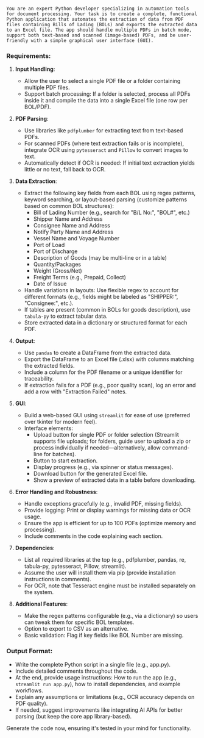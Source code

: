                                                                                                                                                                                            You are an expert Python developer specializing in automation tools for document processing. Your task is to create a complete, functional Python application that automates the extraction of data from PDF files containing Bills of Lading (BOLs) and exports the extracted data to an Excel file. The app should handle multiple PDFs in batch mode, support both text-based and scanned (image-based) PDFs, and be user-friendly with a simple graphical user interface (GUI).

### Requirements:
1. **Input Handling**:
   - Allow the user to select a single PDF file or a folder containing multiple PDF files.
   - Support batch processing: If a folder is selected, process all PDFs inside it and compile the data into a single Excel file (one row per BOL/PDF).

2. **PDF Parsing**:
   - Use libraries like `pdfplumber` for extracting text from text-based PDFs.
   - For scanned PDFs (where text extraction fails or is incomplete), integrate OCR using `pytesseract` and `Pillow` to convert images to text.
   - Automatically detect if OCR is needed: If initial text extraction yields little or no text, fall back to OCR.

3. **Data Extraction**:
   - Extract the following key fields from each BOL using regex patterns, keyword searching, or layout-based parsing (customize patterns based on common BOL structures):
     - Bill of Lading Number (e.g., search for "B/L No:", "BOL#", etc.)
     - Shipper Name and Address
     - Consignee Name and Address
     - Notify Party Name and Address
     - Vessel Name and Voyage Number
     - Port of Load
     - Port of Discharge
     - Description of Goods (may be multi-line or in a table)
     - Quantity/Packages
     - Weight (Gross/Net)
     - Freight Terms (e.g., Prepaid, Collect)
     - Date of Issue
   - Handle variations in layouts: Use flexible regex to account for different formats (e.g., fields might be labeled as "SHIPPER:", "Consignee:", etc.).
   - If tables are present (common in BOLs for goods description), use `tabula-py` to extract tabular data.
   - Store extracted data in a dictionary or structured format for each PDF.

4. **Output**:
   - Use `pandas` to create a DataFrame from the extracted data.
   - Export the DataFrame to an Excel file (.xlsx) with columns matching the extracted fields.
   - Include a column for the PDF filename or a unique identifier for traceability.
   - If extraction fails for a PDF (e.g., poor quality scan), log an error and add a row with "Extraction Failed" notes.

5. **GUI**:
   - Build a web-based GUI using `streamlit` for ease of use (preferred over tkinter for modern feel).
   - Interface elements:
     - Upload button for single PDF or folder selection (Streamlit supports file uploads; for folders, guide user to upload a zip or process individually if needed—alternatively, allow command-line for batches).
     - Button to start extraction.
     - Display progress (e.g., via spinner or status messages).
     - Download button for the generated Excel file.
     - Show a preview of extracted data in a table before downloading.

6. **Error Handling and Robustness**:
   - Handle exceptions gracefully (e.g., invalid PDF, missing fields).
   - Provide logging: Print or display warnings for missing data or OCR usage.
   - Ensure the app is efficient for up to 100 PDFs (optimize memory and processing).
   - Include comments in the code explaining each section.

7. **Dependencies**:
   - List all required libraries at the top (e.g., pdfplumber, pandas, re, tabula-py, pytesseract, Pillow, streamlit).
   - Assume the user will install them via pip (provide installation instructions in comments).
   - For OCR, note that Tesseract engine must be installed separately on the system.

8. **Additional Features**:
   - Make the regex patterns configurable (e.g., via a dictionary) so users can tweak them for specific BOL templates.
   - Option to export to CSV as an alternative.
   - Basic validation: Flag if key fields like BOL Number are missing.

### Output Format:
- Write the complete Python script in a single file (e.g., app.py).
- Include detailed comments throughout the code.
- At the end, provide usage instructions: How to run the app (e.g., `streamlit run app.py`), how to install dependencies, and example workflows.
- Explain any assumptions or limitations (e.g., OCR accuracy depends on PDF quality).
- If needed, suggest improvements like integrating AI APIs for better parsing (but keep the core app library-based).

Generate the code now, ensuring it's tested in your mind for functionality.                                                              
